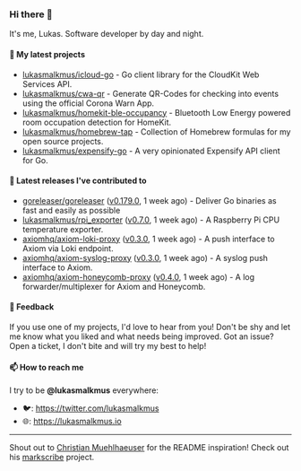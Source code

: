 ### Hi there 👋

It's me, Lukas. Software developer by day and night.

#### 🌱 My latest projects

- [lukasmalkmus/icloud-go](https://github.com/lukasmalkmus/icloud-go) - Go client library for the CloudKit Web Services API.
- [lukasmalkmus/cwa-qr](https://github.com/lukasmalkmus/cwa-qr) - Generate QR-Codes for checking into events using the official Corona Warn App.
- [lukasmalkmus/homekit-ble-occupancy](https://github.com/lukasmalkmus/homekit-ble-occupancy) - Bluetooth Low Energy powered room occupation detection for HomeKit.
- [lukasmalkmus/homebrew-tap](https://github.com/lukasmalkmus/homebrew-tap) - Collection of Homebrew formulas for my open source projects.
- [lukasmalkmus/expensify-go](https://github.com/lukasmalkmus/expensify-go) - A very opinionated Expensify API client for Go.

#### 🔭 Latest releases I've contributed to

- [goreleaser/goreleaser](https://github.com/goreleaser/goreleaser) ([v0.179.0](https://github.com/goreleaser/goreleaser/releases/tag/v0.179.0), 1 week ago) - Deliver Go binaries as fast and easily as possible
- [lukasmalkmus/rpi_exporter](https://github.com/lukasmalkmus/rpi_exporter) ([v0.7.0](https://github.com/lukasmalkmus/rpi_exporter/releases/tag/v0.7.0), 1 week ago) - A Raspberry Pi CPU temperature exporter.
- [axiomhq/axiom-loki-proxy](https://github.com/axiomhq/axiom-loki-proxy) ([v0.3.0](https://github.com/axiomhq/axiom-loki-proxy/releases/tag/v0.3.0), 1 week ago) - A push interface to Axiom via Loki endpoint.
- [axiomhq/axiom-syslog-proxy](https://github.com/axiomhq/axiom-syslog-proxy) ([v0.3.0](https://github.com/axiomhq/axiom-syslog-proxy/releases/tag/v0.3.0), 1 week ago) - A syslog push interface to Axiom.
- [axiomhq/axiom-honeycomb-proxy](https://github.com/axiomhq/axiom-honeycomb-proxy) ([v0.4.0](https://github.com/axiomhq/axiom-honeycomb-proxy/releases/tag/v0.4.0), 1 week ago) - A log forwarder/multiplexer for Axiom and Honeycomb.

#### 💬 Feedback

If you use one of my projects, I'd love to hear from you! Don't be shy and let
me know what you liked and what needs being improved. Got an issue? Open a
ticket, I don't bite and will try my best to help!

#### 📫 How to reach me

I try to be **@lukasmalkmus** everywhere:

- 🐦: https://twitter.com/lukasmalkmus
- 🌐: https://lukasmalkmus.io

---

Shout out to [Christian Muehlhaeuser](https://github.com/muesli) for the README
inspiration! Check out his [markscribe](https://github.com/muesli/markscribe)
project.
